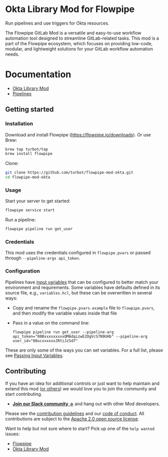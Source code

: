 # Okta Library Mod for Flowpipe

Run pipelines and use triggers for Okta resources.

The Flowpipe GitLab Mod is a versatile and easy-to-use workflow automation tool designed to streamline GitLab-related tasks. This mod is a part of the Flowpipe ecosystem, which focuses on providing low-code, modular, and lightweight solutions for your GitLab workflow automation needs.

# Documentation

- [Okta Library Mod](https://hub.flowpipe.io/mods/turbot/okta)
- [Pipelines](https://hub.flowpipe.io/mods/turbot/okta/pipelines)

## Getting started

### Installation

Download and install Flowpipe (https://flowpipe.io/downloads). Or use Brew:

```sh
brew tap turbot/tap
brew install flowpipe
```

Clone:

```sh
git clone https://github.com/turbot/flowpipe-mod-okta.git
cd flowpipe-mod-okta
```

### Usage

Start your server to get started:

```sh
flowpipe service start
```

Run a pipeline:

```sh
flowpipe pipeline run get_user
```

### Credentials

This mod uses the credentials configured in `flowpipe.pvars` or passed through `--pipeline-args api_token`.

### Configuration

Pipelines have [input variables](https://flowpipe.io/docs/using-flowpipe/mod-variables) that can be configured to better match your environment and requirements. Some variables have defaults defined in its source file, e.g., `variables.hcl`, but these can be overwritten in several ways:

- Copy and rename the `flowpipe.pvars.example` file to `flowpipe.pvars`, and then modify the variable values inside that file
- Pass in a value on the command line:

  ```shell
  flowpipe pipeline run get_user --pipeline-arg api_token="00BxxxxxxxxxQMAdqizwE2OgVcS7N9UHb" --pipeline-arg user_id="00ucxxxxxxJRtiJz5d7"
  ```

These are only some of the ways you can set variables. For a full list, please see [Passing Input Variables](https://flowpipe.io/docs/using-flowpipe/mod-variables#passing-input-variables).

## Contributing

If you have an idea for additional controls or just want to help maintain and extend this mod ([or others](https://Okta.com/topics/flowpipe-mod)) we would love you to join the community and start contributing.

- **[Join our Slack community →](https://flowpipe.io/community/join)** and hang out with other Mod developers.

Please see the [contribution guidelines](https://Okta.com/turbot/flowpipe/blob/main/CONTRIBUTING.md) and our [code of conduct](https://Okta.com/turbot/flowpipe/blob/main/CODE_OF_CONDUCT.md). All contributions are subject to the [Apache 2.0 open source license](https://Okta.com/turbot/flowpipe-mod-Okta/blob/main/LICENSE).

Want to help but not sure where to start? Pick up one of the `help wanted` issues:

- [Flowpipe](https://Okta.com/turbot/flowpipe/labels/help%20wanted)
- [Okta Library Mod](https://Okta.com/turbot/flowpipe-mod-Okta/labels/help%20wanted)
